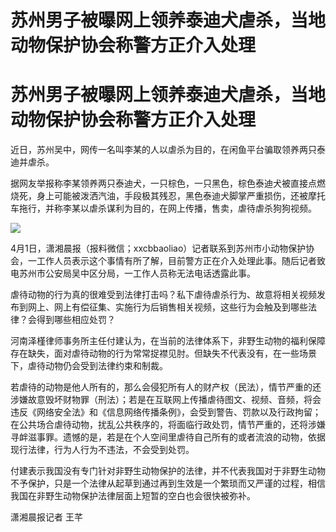 # 苏州男子被曝网上领养泰迪犬虐杀，当地动物保护协会称警方正介入处理

# 苏州男子被曝网上领养泰迪犬虐杀，当地动物保护协会称警方正介入处理

近日，苏州吴中，网传一名叫李某的人以虐杀为目的，在闲鱼平台骗取领养两只泰迪并虐杀。

据网友举报称李某领养两只泰迪犬，一只棕色，一只黑色，棕色泰迪犬被直接点燃烧死，身上可能被泼洒汽油，手段极其残忍，黑色泰迪犬脚掌严重损伤，还被摩托车拖行，并称李某以虐杀谋利为目的，在网上传播，售卖，虐待虐杀狗狗视频。

![](https://inews.gtimg.com/news_bt/OdGEdIK8M_YEYys7scI2-f-AIU0NXU4VNi4tT7b12tKyIAA/1000)

4月1日，潇湘晨报（报料微信；xxcbbaoliao）记者联系到苏州市小动物保护协会，一工作人员表示这个事情有所了解，目前警方正在介入处理此事。随后记者致电苏州市公安局吴中区分局，一工作人员称无法电话透露此事。

虐待动物的行为真的很难受到法律打击吗？私下虐待虐杀行为、故意将相关视频发布到网上、网上有偿征集、实施行为后销售相关视频，这些行为会触及到哪些法律？会得到哪些相应处罚？

河南泽槿律师事务所主任付建认为，在当前的法律体系下，非野生动物的福利保障存在缺失，面对虐待动物的行为常常捉襟见肘。但缺失不代表没有，在一些场景下，虐待动物仍会受到法律约束和制裁。

若虐待的动物是他人所有的，那么会侵犯所有人的财产权（民法），情节严重的还涉嫌故意毁坏财物罪（刑法）；若是在互联网上传播虐待图文、视频、音频，将会违反《网络安全法》和《信息网络传播条例》，会受到警告、罚款以及行政拘留；在公共场合虐待动物，扰乱公共秩序的，将面临行政处罚，情节严重的，还将涉嫌寻衅滋事罪。遗憾的是，若是在个人空间里虐待自己所有的或者流浪的动物，依据现行法律，行为人行为不违法，不会受到处罚。

付建表示我国没有专门针对非野生动物保护的法律，并不代表我国对于非野生动物不予保护，只是一个法律从起草到通过再到生效是一个繁琐而又严谨的过程，相信我国在非野生动物保护法律层面上短暂的空白也会很快被弥补。

潇湘晨报记者 王芊

